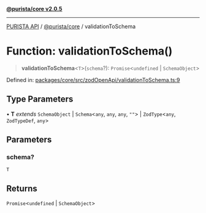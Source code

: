 [**@purista/core v2.0.5**](../README.md)

***

[PURISTA API](../../../packages.md) / [@purista/core](../README.md) / validationToSchema

# Function: validationToSchema()

> **validationToSchema**\<`T`\>(`schema`?): `Promise`\<`undefined` \| `SchemaObject`\>

Defined in: [packages/core/src/zodOpenApi/validationToSchema.ts:9](https://github.com/puristajs/purista/blob/master/packages/core/src/zodOpenApi/validationToSchema.ts#L9)

## Type Parameters

• **T** *extends* `SchemaObject` \| `Schema`\<`any`, `any`, `any`, `""`\> \| `ZodType`\<`any`, `ZodTypeDef`, `any`\>

## Parameters

### schema?

`T`

## Returns

`Promise`\<`undefined` \| `SchemaObject`\>
